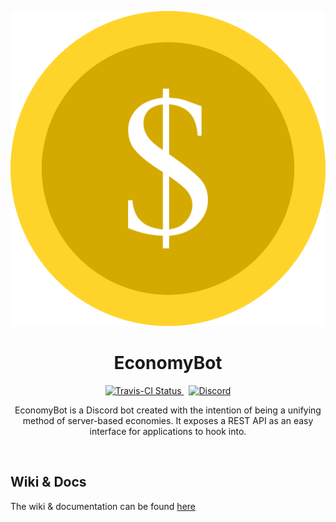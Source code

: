 <p align="center">
    <img src="coin1_2048px.png">
    <h1 align="center">EconomyBot</h1>
</p>

<p align="center">
    <a href="https://travis-ci.com/github/sharpdev-me/economybot">
        <img src="https://travis-ci.com/sharpdev-me/economybot.svg?branch=master" alt="Travis-CI Status"/>
    </a>&nbsp;
    <a href="#">
        <img alt="Discord" src="https://img.shields.io/discord/789803705108398082?label=Discord&logo=discord&logoColor=fff">
    </a>
</p>

<p align="center">EconomyBot is a Discord bot created with the intention of being a unifying method of server-based economies. It exposes a REST API as an easy interface for applications to hook into.</p>

<br>

## Wiki & Docs

The wiki & documentation can be found [here](https://economybot.xyz/docs)